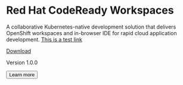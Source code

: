 <div class="assembly assembly-type-product_try_it_hero component pf-l-grid pf-c-content rhd-c-product-download-hero dark">
    <div class="pf-l-grid__item rhd-c-product-download-hero-aside">
        <picture>
            <source media="(min-width: 480px)" srcset="https://developers.redhat.com/sites/default/files/styles/large/public/kubernetes-native-ide.png">
            <source media="(min-width: 768px)" srcset="https://developers.redhat.com/sites/default/files/styles/large/public/kubernetes-native-ide.png">
            <source media="(min-width: 1024px)" srcset="https://developers.redhat.com/sites/default/files/styles/large/public/kubernetes-native-ide.png">
            <img src="https://developers.redhat.com/sites/default/files/styles/large/public/kubernetes-native-ide.png" alt="" class=""/>
        </picture>
    </div>
    <div class="pf-l-grid__item rhd-c-product-download-hero-content">
        <div class="rhd-c-product-download-hero-header">
            <h1 class="pf-c-title">Red Hat CodeReady Workspaces</h1>
        </div>
        <div class="rhd-c-product-download-hero-body">
            <p>A collaborative Kubernetes-native development solution that delivers OpenShift workspaces and in-browser IDE for rapid cloud application development. <a href="#">This is a test link</a></p>
        </div>
        <div class="rhd-c-product-download-hero-footer">
            <div class="rhd-c-product-download-hero-footer--cta">
                <a class="pf-c-button pf-m-heavy" href="#">Download</a>
                <p class="rhd-c-product-download-hero-footer--version">Version 1.0.0</p>
            </div>
            <div class="rhd-c-product-download-hero-footer--learn-more">
                <button class="pf-c-button pf-m-link pf-u-pl-lg">
                    Learn more
                    <i class="fas fa-arrow-right"></i>
                </button>
            </div>
        </div>
    </div>
</div>
